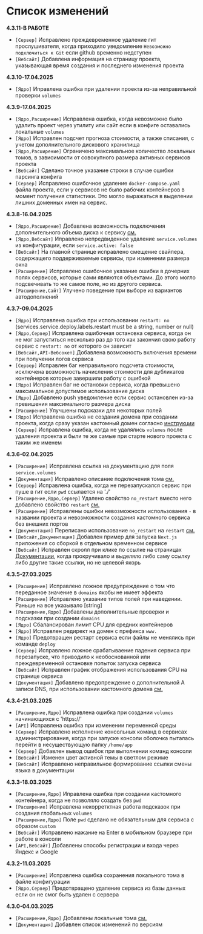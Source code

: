# Список изменений

**4.3.11-В РАБОТЕ**

- `[Сервер]` Исправлено преждевременное удаление гит прослушивателя, когда приходило уведомление `Невозможно подключиться к Git` если github временно недступен
- `[Вебсайт]` Добавлена информация на страницу проекта, указывающая время создания и последнего изменения проекта

**4.3.10-17.04.2025**

- `[Ядро]` Иправлена ошибка при удалении проекта из-за неправильной проверки `volumes`

**4.3.9-17.04.2025**

- `[Ядро,Расширение]` Исправлена ошибка, когда невозможно было удалить проект через утилиту или сайт если в конфиге оставались локальные `volumes`
- `[Ядро]` Исправлен подсчет прогноза стоимости, а также списания, с учетом дополнительного дискового хранилища
- `[Ядро,Расширение]` Ограничено максимальное количество локальных томов, в зависимости от совокупного размера активных сервисов проекта
- `[Вебсайт]` Сделано точное указание строки в случае ошибки парсинга конфига
- `[Сервер]` Исправлено ошибочное удаление `docker-compose.yaml` файла проекта, если у сервисов не было рабочих контейнеров в момент получения статистики. Это могло выражаться в выделении лишних доменных имен на сервис.

**4.3.8-16.04.2025**

- `[Ядро,Расширение]` Добавлена возможность подключения дополнительного объема диска к сервису [см.](./ConfigFile.md#service-deploy-storage)
- `[Ядро,Вебсайт]` Иправлено непредвиденное удаление `service.volumes` из конфигурации, если `service.active: false`
- `[Вебсайт]` На главной странице исправлено смещение свайпера, содержащего поддерживаемые сервисы, при изменении размера окна
- `[Расширение]` Исправлено ошибочное указание ошибки в дочерних полях сервисов, которые сами являются объектами. До этого могло подсвечивать то же самое поле, но из другого сервиса.
- `[Расширение,Сайт]` Улучено поведение при выборе из вариантов автодополнений

**4.3.7-09.04.2025**

- `[Ядро]` Исправлена ошибка при использовании `restart: no` (services.service.deploy.labels.restart must be a string, number or null)
- `[Ядро,Сервер]` Иcправлена ошибочная остановка сервиса, когда он не мог запуститься несколько раз до того как закончил свою работу сервис с `restart: no` от которого он зависит
- `[Вебсайт,API-Вебсокет]` Добавлена возможность включения времени при получении логов сервиса
- `[Сервер]` Исправлен баг неправильного подсчета стоимости, исключена возможность начисления стоимости для дубликатов контейнеров которые завершили работу с ошибкой
- `[Ядро]` Исправлен баг не остановки сервиса, когда превышено максимальное допустимое использование диска
- `[Ядро]` Добавлено push уведомление если сервис остановлен из-за превишения максимального размера диска
- `[Расширение]` Улучшены подсказки для некоторых полей
- `[Ядро]` Исправлена ошибка не создания домена при создании проекта, когда сразу указан кастомный домен согласно [инструкции](./ConfigFile.md#custom-domain)
- `[Сервер]` Исправлена ошибка, когда не удалялись `volumes` после удаления проекта и были те же самые при старте нового проекта с таким же именем

**4.3.6-02.04.2025**

- `[Расширение]` Исправлена ссылка на документацию для поля `service.volumes`
- `[Документация]` Исправлено описание подключения тома [см.](./ConfigFile.md#service-volumes)
- `[Сервер]` Исправлена ошибка, когда не перезапускался сервис при пуше в гит если `pwd` ссылается на './'
- `[Расширение,Ядро,Сервер]` Удалено свойство `no_restart` вместо него добавлено свойство `restart` [см.](./ConfigFile.md#service-restart)
- `[Расширение]` Исправлены ошибки невозможности использования `-` в названии проекта и невозможности создания кастомного сервиса без внешних портов
- `[Документация]` Переписано использование `no_restart` на `restart` [см.](./ConfigFile.md#service-restart)
- `[Вебсайт,Документация]` Добавлен пример для запуска `Next.js` приложения со сборкой в отдельном временном сервисе
- `[Вебсайт]` Исправлен скролл при клике по ссылке на страницах [Документации](./ConfigFile.md), когда прокручивало и выделяло либо саму ссылку либо другие такие ссылки, но не целевой якорь

**4.3.5-27.03.2025**

- `[Расширение]` Исправлено ложное предупреждение о том что переданное значение в `domains` якобы не имеет эффекта
- `[Расширение]` Исправлено указание типов полей при наведении. Раньше на все указывало [string]
- `[Расширение,Ядро]` Добавлены дополнительные проверки и подсказки при создании `domains`
- `[Ядро]` Сбалансирован лимит CPU для средних контейнеров
- `[Ядро]` Исправлен редирект на домен с префикса `www.`
- `[Ядро]` Предотвращен рестарт сервиса если файлы не менялись при команде `deploy`
- `[Сервер]` Исправлено ложное срабатываение падения сервиса при перезапуске, что приводило к необоснованной или преждевременной остановке попыток запуска сервиса
- `[Вебсайт]` Исправлен график отображения использования CPU на странице сервиса
- `[Документация]` Добавлено предопреждение о дополнительной A записи DNS, при использовании кастомного домена [см.](./ConfigFile.md#custom-domain)

**4.3.4-21.03.2025**

- `[Расширение,Ядро]` Исправлена ошибка при создании `volumes` начинающихся с 'https://'
- `[API]` Исправлена ошибка при изменении переменной среды
- `[Сервер]` Исправлено исполнение консольных команд в сервисах администрирования, когда при запуске консоли оболочка пыталась перейти в несуществующую папку `/home/app`
- `[Сервер]` Добавлен вывод ошибок при выполнении команд консоли
- `[Вебсайт]` Изменен цвет активной темы в светлом режиме
- `[Вебсайт]` Исправлено неправильное формирование ссылки смены языка в документации

**4.3.3-18.03.2025**

- `[Расширение,Ядро]` Иправлена ошибка при создании кастомного контейнера, когда не позволяло создать без `pwd`
- `[Расширение]` Исправлена некорретктная работа подсказок при создания глобальных `volumes`
- `[Расширение,Ядро]` Поле `pwd` сделано не обязательным для сервиса с образом `custom`
- `[Вебсайт]` Исправлено нажание на Enter в мобильном браузере при работе в консоли
- `[API,Вебсайт]` Добавлены способы регистрации и входа через Яндекс и Google

**4.3.2-11.03.2025**

- `[Расширение]` Исправлена ошибка сохранения локального тома в файле конфигурации
- `[Ядро,Сервер]` Предотвращено удаление сервиса из базы данных если он не смог быть удален с сервера

**4.3.0-04.03.2025**

- `[Расширение,Ядро]` Добавлены локальные тома [см.](./ConfigFile.md#volumes)
- `[Документация]` Добавлен список изменений по версиям
